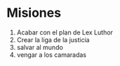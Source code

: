 # Misiones

1. Acabar con el plan de Lex Luthor
2. Crear la liga de la justicia
3. salvar al mundo
4. vengar a los camaradas

